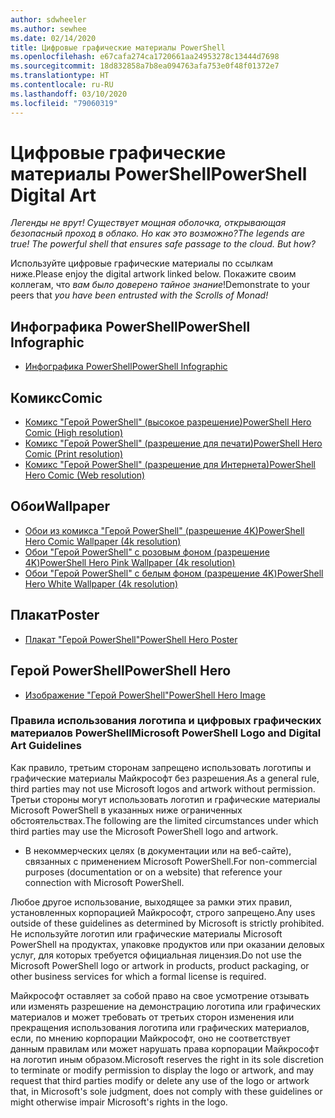 ```yaml
---
author: sdwheeler
ms.author: sewhee
ms.date: 02/14/2020
title: Цифровые графические материалы PowerShell
ms.openlocfilehash: e67cafa274ca1720661aa24953278c13444d7698
ms.sourcegitcommit: 18d832858a7b8ea094763afa753e0f48f01372e7
ms.translationtype: HT
ms.contentlocale: ru-RU
ms.lasthandoff: 03/10/2020
ms.locfileid: "79060319"
---
```

# <a name="powershell-digital-art"></a><span data-ttu-id="21b26-102">Цифровые графические материалы PowerShell</span><span class="sxs-lookup"><span data-stu-id="21b26-102">PowerShell Digital Art</span></span>

<span data-ttu-id="21b26-103">*Легенды не врут! Существует мощная оболочка, открывающая безопасный проход в облако. Но как это возможно?*</span><span class="sxs-lookup"><span data-stu-id="21b26-103">*The legends are true! The powerful shell that ensures safe passage to the cloud. But how?*</span></span>

<span data-ttu-id="21b26-104">Используйте цифровые графические материалы по ссылкам ниже.</span><span class="sxs-lookup"><span data-stu-id="21b26-104">Please enjoy the digital artwork linked below.</span></span> <span data-ttu-id="21b26-105">Покажите своим коллегам, что *вам было доверено тайное знание*!</span><span class="sxs-lookup"><span data-stu-id="21b26-105">Demonstrate to your peers that *you have been entrusted with the Scrolls of Monad!*</span></span>

## <a name="powershell-infographic"></a><span data-ttu-id="21b26-106">Инфографика PowerShell</span><span class="sxs-lookup"><span data-stu-id="21b26-106">PowerShell Infographic</span></span>

- [<span data-ttu-id="21b26-107">Инфографика PowerShell</span><span class="sxs-lookup"><span data-stu-id="21b26-107">PowerShell Infographic</span></span>](https://github.com/MicrosoftDocs/PowerShell-Docs/blob/staging/assets/PowerShell_7_Infographic.pdf)

## <a name="comic"></a><span data-ttu-id="21b26-108">Комикс</span><span class="sxs-lookup"><span data-stu-id="21b26-108">Comic</span></span>

- [<span data-ttu-id="21b26-109">Комикс "Герой PowerShell" (высокое разрешение)</span><span class="sxs-lookup"><span data-stu-id="21b26-109">PowerShell Hero Comic (High resolution)</span></span>](https://aka.ms/powershellherocomic_highres)
- [<span data-ttu-id="21b26-110">Комикс "Герой PowerShell" (разрешение для печати)</span><span class="sxs-lookup"><span data-stu-id="21b26-110">PowerShell Hero Comic (Print resolution)</span></span>](https://aka.ms/powershellherocomic_print)
- [<span data-ttu-id="21b26-111">Комикс "Герой PowerShell" (разрешение для Интернета)</span><span class="sxs-lookup"><span data-stu-id="21b26-111">PowerShell Hero Comic (Web resolution)</span></span>](https://aka.ms/powershellherocomic_web)

## <a name="wallpaper"></a><span data-ttu-id="21b26-112">Обои</span><span class="sxs-lookup"><span data-stu-id="21b26-112">Wallpaper</span></span>

- [<span data-ttu-id="21b26-113">Обои из комикса "Герой PowerShell" (разрешение 4K)</span><span class="sxs-lookup"><span data-stu-id="21b26-113">PowerShell Hero Comic Wallpaper (4k resolution)</span></span>](https://aka.ms/powershellherowallpaper)
- [<span data-ttu-id="21b26-114">Обои "Герой PowerShell" с розовым фоном (разрешение 4K)</span><span class="sxs-lookup"><span data-stu-id="21b26-114">PowerShell Hero Pink Wallpaper (4k resolution)</span></span>](https://aka.ms/powershellherowallpaper1)
- [<span data-ttu-id="21b26-115">Обои "Герой PowerShell" с белым фоном (разрешение 4K)</span><span class="sxs-lookup"><span data-stu-id="21b26-115">PowerShell Hero White Wallpaper (4k resolution)</span></span>](https://aka.ms/powershellherowallpaper2)

## <a name="poster"></a><span data-ttu-id="21b26-116">Плакат</span><span class="sxs-lookup"><span data-stu-id="21b26-116">Poster</span></span>

- [<span data-ttu-id="21b26-117">Плакат "Герой PowerShell"</span><span class="sxs-lookup"><span data-stu-id="21b26-117">PowerShell Hero Poster</span></span>](https://aka.ms/powershellheroposter)

## <a name="powershell-hero"></a><span data-ttu-id="21b26-118">Герой PowerShell</span><span class="sxs-lookup"><span data-stu-id="21b26-118">PowerShell Hero</span></span>

- [<span data-ttu-id="21b26-119">Изображение "Герой PowerShell"</span><span class="sxs-lookup"><span data-stu-id="21b26-119">PowerShell Hero Image</span></span>](https://aka.ms/powershellhero)

### <a name="microsoft-powershell-logo-and-digital-art-guidelines"></a><span data-ttu-id="21b26-120">Правила использования логотипа и цифровых графических материалов PowerShell</span><span class="sxs-lookup"><span data-stu-id="21b26-120">Microsoft PowerShell Logo and Digital Art Guidelines</span></span>

<span data-ttu-id="21b26-121">Как правило, третьим сторонам запрещено использовать логотипы и графические материалы Майкрософт без разрешения.</span><span class="sxs-lookup"><span data-stu-id="21b26-121">As a general rule, third parties may not use Microsoft logos and artwork without permission.</span></span> <span data-ttu-id="21b26-122">Третьи стороны могут использовать логотип и графические материалы Microsoft PowerShell в указанных ниже ограниченных обстоятельствах.</span><span class="sxs-lookup"><span data-stu-id="21b26-122">The following are the limited circumstances under which third parties may use the Microsoft PowerShell logo and artwork.</span></span>

- <span data-ttu-id="21b26-123">В некоммерческих целях (в документации или на веб-сайте), связанных с применением Microsoft PowerShell.</span><span class="sxs-lookup"><span data-stu-id="21b26-123">For non-commercial purposes (documentation or on a website) that reference your connection with Microsoft PowerShell.</span></span>

<span data-ttu-id="21b26-124">Любое другое использование, выходящее за рамки этих правил, установленных корпорацией Майкрософт, строго запрещено.</span><span class="sxs-lookup"><span data-stu-id="21b26-124">Any uses outside of these guidelines as determined by Microsoft is strictly prohibited.</span></span> <span data-ttu-id="21b26-125">Не используйте логотип или графические материалы Microsoft PowerShell на продуктах, упаковке продуктов или при оказании деловых услуг, для которых требуется официальная лицензия.</span><span class="sxs-lookup"><span data-stu-id="21b26-125">Do not use the Microsoft PowerShell logo or artwork in products, product packaging, or other business services for which a formal license is required.</span></span>

<span data-ttu-id="21b26-126">Майкрософт оставляет за собой право на свое усмотрение отзывать или изменять разрешение на демонстрацию логотипа или графических материалов и может требовать от третьих сторон изменения или прекращения использования логотипа или графических материалов, если, по мнению корпорации Майкрософт, оно не соответствует данным правилам или может нарушать права корпорации Майкрософт на логотип иным образом.</span><span class="sxs-lookup"><span data-stu-id="21b26-126">Microsoft reserves the right in its sole discretion to terminate or modify permission to display the logo or artwork, and may request that third parties modify or delete any use of the logo or artwork that, in Microsoft's sole judgment, does not comply with these guidelines or might otherwise impair Microsoft's rights in the logo.</span></span>
